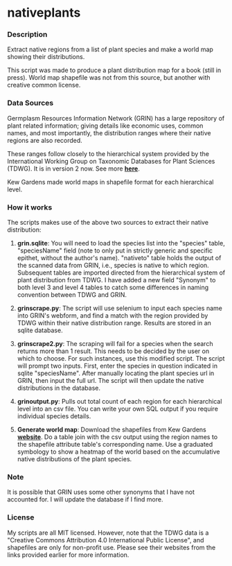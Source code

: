 # nativeplants

### Description

Extract native regions from a list of plant species and make a world map showing their distributions.

This script was made to produce a plant distribution map for a book (still in press). World map shapefile was not from this source, but another with creative common license.

### Data Sources

Germplasm Resources Information Network (GRIN) has a large repository of plant related information; giving details like economic uses, common names, and most importantly, the distribution ranges where their native regions are also recorded.

These ranges follow closely to the hierarchical system provided by the International Working Group on Taxonomic Databases for Plant Sciences (TDWG). It is in version 2 now. See more __<a href="https://github.com/tdwg/prior-standards/tree/master/world-geographical-scheme-for-recording-plant-distributions">here</a>__.

Kew Gardens made world maps in shapefile format for each hierarchical level.

### How it works

The scripts makes use of the above two sources to extract their native distribution:

1) __grin.sqlite__: You will need to load the species list into the "species" table, "speciesName" field (note to only put in strictly generic and specific epithet, without the author's name). "nativeto" table holds the output of the scanned data from GRIN, i.e., species is native to which region. Subsequent tables are imported directed from the hierarchical system of plant distribution from TDWG. I have added a new field "Synonym" to both level 3 and level 4 tables to catch some differences in naming convention between TDWG and GRIN.

2) __grinscrape.py__: The script will use selenium to input each species name into GRIN's webform, and find a match with the region provided by TDWG within their native distribution range. Results are stored in an sqlite database.

3) __grinscrape2.py__: The scraping will fail for a species when the search returns more than 1 result. This needs to be decided by the user on which to choose. For such instances, use this modified script. The script will prompt two inputs. First, enter the species in question indicated in sqlite "speciesName". After manually locating the plant species url in GRIN, then input the full url. The script will then update the native distributions in the database.

4) __grinoutput.py__: Pulls out total count of each region for each hierarchical level into an csv file. You can write your own SQL output if you require individual species details.

5) __Generate world map__: Download the shapefiles from Kew Gardens __<a href="http://www.kew.org/gis/tdwg/index.html">website</a>__. Do a table join with the csv output using the region names to the shapefile attribute table's corresponding name. Use a graduated symbology to show a heatmap of the world based on the accumulative native distributions of the plant species.

### Note
It is possible that GRIN uses some other synonyms that I have not accounted for. I will update the database if I find more. 

### License
My scripts are all MIT licensed. However, note that the TDWG data is a "Creative Commons Attribution 4.0 International Public License", and shapefiles are only for non-profit use. Please see their websites from the links provided earlier for more information.
